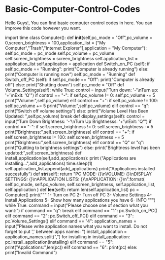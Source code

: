 # Basic-Computer-Control-Codes
Hello Guys!,
You can find basic computer control codes in here.
You can improve this code however you want.


import time
class Computer():
    def __init__(self,pc_mode = "Off",pc_volume = 0,screen_brightness = 100,application_list = ["My Computer","Trash","Internet Explorer"],application = "My Computer"):
        self.pc_mode = pc_mode
        self.pc_volume = pc_volume
        self.screen_brightness = screen_brightness
        self.application_list = application_list
        self.application = application
    def Switch_on_PC (self):
        if self.pc_mode == "Running":
            print("Computer is already running")
        else:
            print("Computer is running now")
            self.pc_mode = "Running"
    def Switch_off_PC (self):
        if self.pc_mode == "Off":
            print("Computer is already off")
        else:
            print("Shutting down")
            self.pc_mode = "Off"
    def Volume_Settings(self):
        while True:
            control = input("Turn down: '-'\nTurn up: '+'\nExit: 'Q'")
            if control == "-":
                if self.pc_volume != 0:
                    self.pc_volume -= 5
                print("Volume:",self.pc_volume)
            elif control == "+":
                if self.pc_volume != 100:
                    self.pc_volume += 5
                print("Volume:",self.pc_volume)
            elif control == "q":
                print("Switch off volume settings")
            else:
                print("Volume Level Has Been Updated: ",self.pc_volume)
                break
    def display_settings(self):
        control = input("Turn Down Brightness: '-'\nTurn Up Brightnesss: '+'\nExit: 'Q'")
        if control == "-":
            if self.screen_brightness != 0:
                self.screen_brightness -= 5
            print("Brightness:",self.screen_brightness)
        elif control == "+":
            if self.screen_brightness != 100:
                self.screen_brightness += 5
            print("Brightness:",self.screen_brightness)
        elif control == "Q" or "q":
            print("Quitting to brightness settings")
        else:
            print("Brightness level has been updated:",self.screen_brightness)
    def install_application(self,add_applications):
        print ("Applications are installing...",add_applications)
        time.sleep(1)
        self.application_list.append(add_applications)
        print("Applications installed succesfully")
    def __str__(self):
        return "PC MODE: {}\nVOLUME: {}\nDISPLAY SETTINGS: {}\nAPPLICATION LISTS: {}\nAPPLICATION: {}\n".format(
            self.pc_mode, self.pc_volume, self.screen_brightness, self.application_list, self.application
        )
    def __len__(self):
        return len(self.application_list)
pc = Computer()
print("""
    1- Turn on PC
    2- Turn off PC
    3- Volume Settings
    4- Install Applications
    5- Show how many applications you have
    6- INFO
    """)
while True:
    command = input("Please choose one of section what you want:")
    if command == "q":
        break
    elif command == "1":
        pc.Switch_on_PC()
    elif command == "2":
        pc.Switch_off_PC()
    elif command == "3":
        pc.Volume_Settings()
    elif command == "4":
        application_names = input("Please write application names what you want to install. Do not forget to put ',' between apps names: ")
        install_application = application_names.split(",")
        for installing in install_application:
            pc.install_application(installing)
    elif command == "5":
        print("Applications:",len(pc))
    elif command == "6":
        print(pc)
    else:
        print("Invalid Command")
